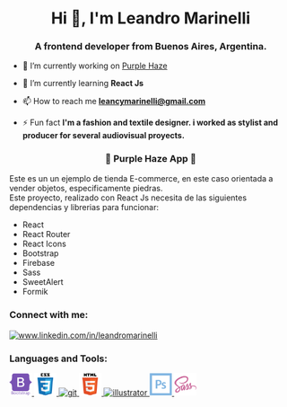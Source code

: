 <h1 align="center">Hi 👋, I'm Leandro Marinelli</h1>
<h3 align="center">A frontend developer from Buenos Aires, Argentina.</h3>

- 🔭 I’m currently working on [Purple Haze](https://purplehazevision.000webhostapp.com/)

- 🌱 I’m currently learning **React Js**

- 📫 How to reach me **leancymarinelli@gmail.com**

- ⚡ Fun fact **I'm a fashion and textile designer. i worked as stylist and producer for several audiovisual proyects.**

<h3 align="center"> 🧬 Purple Haze App 🧬 </h3>
<p align="left"> 
Este es un un ejemplo de tienda E-commerce, en este caso orientada a vender objetos, especificamente piedras.
</br>
Este proyecto, realizado con React Js necesita de las siguientes dependencias y librerias para funcionar:
<ul>
<li>React</li>
<li>React Router</li>
<li>React Icons</li>
<li>Bootstrap</li>
<li>Firebase</li>
<li>Sass</li>
<li>SweetAlert</li>
<li>Formik</li>
</ul>

</p>

<h3 align="left">Connect with me:</h3>
<p align="left">
<a href="https://linkedin.com/in/www.linkedin.com/in/leandromarinelli" target="blank"><img align="center" src="https://raw.githubusercontent.com/rahuldkjain/github-profile-readme-generator/master/src/images/icons/Social/linked-in-alt.svg" alt="www.linkedin.com/in/leandromarinelli" height="30" width="40" /></a>
</p>

<h3 align="left">Languages and Tools:</h3>
<p align="left"> <a href="https://getbootstrap.com" target="_blank"> <img src="https://raw.githubusercontent.com/devicons/devicon/master/icons/bootstrap/bootstrap-plain-wordmark.svg" alt="bootstrap" width="40" height="40"/> </a> <a href="https://www.w3schools.com/css/" target="_blank"> <img src="https://raw.githubusercontent.com/devicons/devicon/master/icons/css3/css3-original-wordmark.svg" alt="css3" width="40" height="40"/> </a> <a href="https://git-scm.com/" target="_blank"> <img src="https://www.vectorlogo.zone/logos/git-scm/git-scm-icon.svg" alt="git" width="40" height="40"/> </a> <a href="https://www.w3.org/html/" target="_blank"> <img src="https://raw.githubusercontent.com/devicons/devicon/master/icons/html5/html5-original-wordmark.svg" alt="html5" width="40" height="40"/> </a> <a href="https://www.adobe.com/in/products/illustrator.html" target="_blank"> <img src="https://www.vectorlogo.zone/logos/adobe_illustrator/adobe_illustrator-icon.svg" alt="illustrator" width="40" height="40"/> </a> <a href="https://www.photoshop.com/en" target="_blank"> <img src="https://raw.githubusercontent.com/devicons/devicon/master/icons/photoshop/photoshop-line.svg" alt="photoshop" width="40" height="40"/> </a> <a href="https://sass-lang.com" target="_blank"> <img src="https://raw.githubusercontent.com/devicons/devicon/master/icons/sass/sass-original.svg" alt="sass" width="40" height="40"/> </a> </p>
